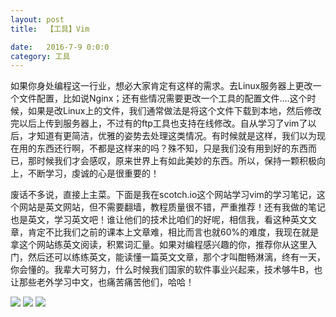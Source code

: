 ```yaml
---
layout: post
title:  【工具】Vim

date:   2016-7-9 0:0:0
category: 工具
---
```


如果你身处编程这一行业，想必大家肯定有这样的需求。去Linux服务器上更改一个文件配置，比如说Nginx；还有些情况需要更改一个工具的配置文件....这个时候，如果是改Linux上的文件，我们通常做法是将这个文件下载到本地，然后修改完以后上传到服务器上，不过有的ftp工具也支持在线修改。自从学习了vim了以后，才知道有更简洁，优雅的姿势去处理这类情况。有时候就是这样，我们以为现在用的东西还行啊，不都是这样来的吗？殊不知，只是我们没有用到好的东西而已，那时候我们才会感叹，原来世界上有如此美妙的东西。所以，保持一颗积极向上，不断学习，虔诚的心是很重要的！

废话不多说，直接上主菜。下面是我在scotch.io这个网站学习vim的学习笔记，这个网站是英文网站，但不需要翻墙，教程质量很不错，严重推荐！还有我做的笔记也是英文，学习英文吧！谁让他们的技术比咱们的好呢，相信我，看这种英文文章，肯定不比我们之前的课本上文章难，相比而言也就60%的难度，我现在就是拿这个网站练英文阅读，积累词汇量。如果对编程感兴趣的你，推荐你从这里入门，然后还可以练练英文，能读懂一篇英文文章，那个才叫酣畅淋漓，终有一天，你会懂的。我辈大可努力，什么时候我们国家的软件事业兴起来，技术够牛B，也让那些老外学习中文，也痛苦痛苦他们，哈哈！

![](https://cloud.githubusercontent.com/assets/10320179/16705213/811470ee-45b5-11e6-9c1b-36ce2beb2c1a.png)
![](https://cloud.githubusercontent.com/assets/10320179/16705212/8113c996-45b5-11e6-85ed-95b29b1bde82.png)
![](https://cloud.githubusercontent.com/assets/10320179/16705214/8115d2ea-45b5-11e6-8227-4abc8fc5300e.png)



